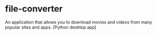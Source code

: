 # file-converter
An application that allows you to download movies and videos from many popular sites and apps. [Python desktop app]
